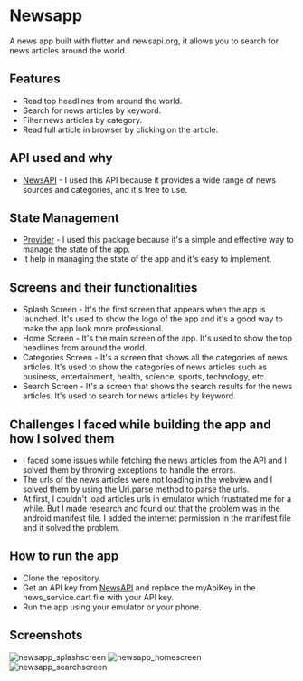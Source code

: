 # Newsapp

A news app built with flutter and newsapi.org, it allows you to search for news articles around the world.

## Features

- Read top headlines from around the world.
- Search for news articles by keyword.
- Filter news articles by category.
- Read full article in browser by clicking on the article.

## API used and why

- [NewsAPI](https://newsapi.org/) - I used this API because it provides a wide range of news sources and categories, and it's free to use.

## State Management

- [Provider](https://pub.dev/packages/provider) - I used this package because it's a simple and effective way to manage the state of the app.
- It help in managing the state of the app and it's easy to implement.

## Screens and their functionalities

- Splash Screen - It's the first screen that appears when the app is launched. It's used to show the logo of the app and it's a good way to make the app look more professional.
- Home Screen - It's the main screen of the app. It's used to show the top headlines from around the world.
- Categories Screen - It's a screen that shows all the categories of news articles. It's used to show the categories of news articles such as business, entertainment, health, science, sports, technology, etc.
- Search Screen - It's a screen that shows the search results for the news articles. It's used to search for news articles by keyword.

## Challenges I faced while building the app and how I solved them

- I faced some issues while fetching the news articles from the API and I solved them by throwing exceptions to handle the errors.
- The urls of the news articles were not loading in the webview and I solved them by using the Uri.parse method to parse the urls.
- At first, I couldn't load articles urls in emulator which frustrated me for a while. But I made research and found out that the problem was in the android manifest file. I added the internet permission in the manifest file and it solved the problem.

## How to run the app

- Clone the repository.
- Get an API key from [NewsAPI](https://newsapi.org/) and replace the myApiKey in the news_service.dart file with your API key.
- Run the app using your emulator or your phone.

## Screenshots

![newsapp_splashscreen](https://github.com/user-attachments/assets/398aeade-d37a-47f7-b993-6d6e83451c8e)               ![newsapp_homescreen](https://github.com/user-attachments/assets/756d3df6-f2b6-4f44-9af8-9f4669e716ee)  ![newsapp_searchscreen](https://github.com/user-attachments/assets/c3a5c1b4-fb20-4cd7-a815-766702056167)




